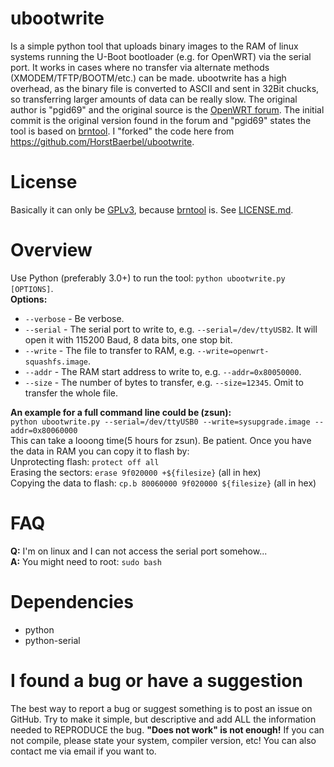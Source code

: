 ubootwrite
========
Is a simple python tool that uploads binary images to the RAM of linux systems running the U-Boot bootloader (e.g. for OpenWRT) via the serial port. It works in cases where no transfer via alternate methods (XMODEM/TFTP/BOOTM/etc.) can be made. ubootwrite has a high overhead, as the binary file is converted to ASCII and sent in 32Bit chucks, so transferring larger amounts of data can be really slow.
The original author is "pgid69" and the original source is the [OpenWRT forum](https://forum.openwrt.org/viewtopic.php?pid=183315#p183315). The initial commit is the original version found in the forum and "pgid69" states the tool is based on [brntool](https://github.com/rvalles/brntool). I "forked" the code here from https://github.com/HorstBaerbel/ubootwrite.

License
========
Basically it can only be [GPLv3](http://opensource.org/licenses/GPL-3.0), because [brntool](https://github.com/rvalles/brntool) is. See [LICENSE.md](LICENSE.md).

Overview
========
Use Python (preferably 3.0+) to run the tool: ```python ubootwrite.py [OPTIONS]```.  
**Options:**  
* ```--verbose``` - Be verbose.  
* ```--serial``` - The serial port to write to, e.g. ```--serial=/dev/ttyUSB2```. It will open it with 115200 Baud, 8 data bits, one stop bit.  
* ```--write``` - The file to transfer to RAM, e.g. ```--write=openwrt-squashfs.image```.  
* ```--addr``` - The RAM start address to write to, e.g. ```--addr=0x80050000```.  
* ```--size``` - The number of bytes to transfer, e.g. ```--size=12345```. Omit to transfer the whole file.

**An example for a full command line could be (zsun):**  
```python ubootwrite.py --serial=/dev/ttyUSB0 --write=sysupgrade.image --addr=0x80060000```  
This can take a looong time(5 hours for zsun). Be patient. Once you have the data in RAM you can copy it to flash by:  
Unprotecting flash: ```protect off all```  
Erasing the sectors: ```erase 9f020000 +${filesize}``` (all in hex)  
Copying the data to flash: ```cp.b 80060000 9f020000 ${filesize}``` (all in hex)  

FAQ
========
**Q:** I'm on linux and I can not access the serial port somehow...  
**A:** You might need to root: ```sudo bash```

Dependencies
========
* python
* python-serial

I found a bug or have a suggestion
========
The best way to report a bug or suggest something is to post an issue on GitHub. Try to make it simple, but descriptive and add ALL the information needed to REPRODUCE the bug. **"Does not work" is not enough!** If you can not compile, please state your system, compiler version, etc! You can also contact me via email if you want to.

